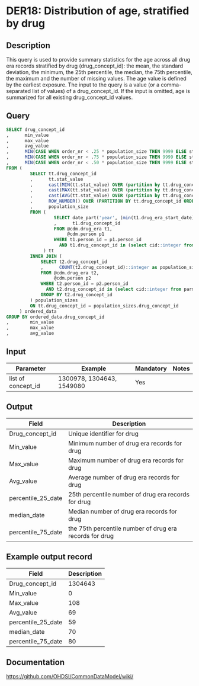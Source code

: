 <!---
Group:drug era
Name:DER18 Distribution of age, stratified by drug
Author:Patrick Ryan
CDM Version: 5.3
-->

# DER18: Distribution of age, stratified by drug

## Description
This query is used to provide summary statistics for the age across all drug era records stratified by drug (drug_concept_id): the mean, the standard deviation, the minimum, the 25th percentile, the median, the 75th percentile, the maximum and the number of missing values. The age value is defined by the earliest exposure. The input to the query is a value (or a comma-separated list of values) of a drug_concept_id. If the input is omitted, age is summarized for all existing drug_concept_id values.

## Query
```sql
SELECT drug_concept_id
,      min_value
,      max_value
,      avg_value
,      MIN(CASE WHEN order_nr < .25 * population_size THEN 9999 ELSE stat_value END)::numeric AS percentile_25
,      MIN(CASE WHEN order_nr < .75 * population_size THEN 9999 ELSE stat_value END)::numeric AS percentile_75
,      MIN(CASE WHEN order_nr < .50 * population_size THEN 9999 ELSE stat_value END)::numeric AS median_value
FROM (
         SELECT tt.drug_concept_id
         ,      tt.stat_value
         ,      cast(MIN(tt.stat_value) OVER (partition by tt.drug_concept_id) as integer) AS min_value
         ,      cast(MAX(tt.stat_value) OVER (partition by tt.drug_concept_id) as integer) AS max_value
         ,      cast(AVG(tt.stat_value) OVER (partition by tt.drug_concept_id) as integer) AS avg_value
         ,      ROW_NUMBER() OVER (PARTITION BY tt.drug_concept_id ORDER BY tt.drug_concept_id, tt.stat_value) order_nr
         ,      population_size
         FROM (
                  SELECT date_part('year', (min(t1.drug_era_start_date) over (partition by t1.person_id, t1.drug_concept_id))) - p1.year_of_birth as stat_value
                  ,      t1.drug_concept_id
                  FROM @cdm.drug_era t1,
                       @cdm.person p1
                  WHERE t1.person_id = p1.person_id
                    AND t1.drug_concept_id in (select cid::integer from parms)
              ) tt
         INNER JOIN (
             SELECT t2.drug_concept_id
             ,      COUNT(t2.drug_concept_id)::integer as population_size
             FROM @cdm.drug_era t2,
                  @cdm.person p2
             WHERE t2.person_id = p2.person_id
               AND t2.drug_concept_id in (select cid::integer from parms)
             GROUP BY t2.drug_concept_id
         ) population_sizes
         ON tt.drug_concept_id = population_sizes.drug_concept_id
     ) ordered_data
GROUP BY ordered_data.drug_concept_id
,        min_value
,        max_value
,        avg_value
```

## Input

|  Parameter |  Example |  Mandatory |  Notes |
| --- | --- | --- | --- |
| list of concept_id | 1300978, 1304643, 1549080 | Yes |   |

## Output

|  Field |  Description |
| --- | --- |
| Drug_concept_id | Unique identifier for drug |
| Min_value | Minimum number of drug era records for drug |
| Max_value | Maximum number of drug era records for drug |
| Avg_value | Average number of drug era records for drug |
| percentile_25_date | 25th percentile number of drug era records for drug |
| median_date | Median number of drug era records for drug |
| percentile_75_date | the 75th percentile number of drug era records for drug |

## Example output record

|  Field |  Description |
| --- | --- |
| Drug_concept_id | 1304643 |
| Min_value | 0 |
| Max_value | 108 |
| Avg_value | 69 |
| percentile_25_date | 59 |
| median_date | 70 |
| percentile_75_date | 80 |

## Documentation
https://github.com/OHDSI/CommonDataModel/wiki/
